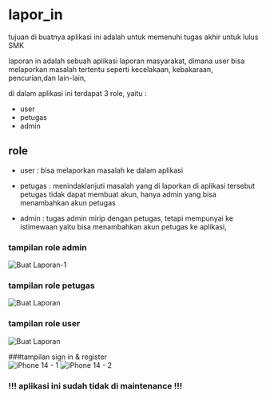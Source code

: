 # lapor_in
tujuan di buatnya aplikasi ini adalah untuk memenuhi tugas akhir untuk lulus SMK

laporan in adalah sebuah aplikasi laporan masyarakat, dimana user bisa melaporkan masalah tertentu seperti kecelakaan, kebakaraan, pencurian,dan lain-lain, 

di dalam aplikasi ini terdapat 3 role, yaitu :
- user
- petugas
- admin

## role
- user :
  bisa melaporkan masalah ke dalam aplikasi

- petugas : 
  menindaklanjuti masalah yang di laporkan di aplikasi tersebut
  petugas tidak dapat membuat akun, hanya admin yang bisa menambahkan akun petugas

- admin : 
  tugas admin mirip dengan petugas, tetapi mempunyai ke istimewaan yaitu bisa menambahkan akun petugas ke aplikasi,

### tampilan role admin <br>
![Buat Laporan-1](https://github.com/ALFIAN-code/laporin_flutterApp/assets/82469267/892217a7-b957-4ffa-9b4f-b4398d836c15)

### tampilan role petugas <br>
![Buat Laporan](https://github.com/ALFIAN-code/laporin_flutterApp/assets/82469267/19937b91-cf0f-49f8-9261-6f6d3456362d)

### tampilan role user <br>
![Buat Laporan](https://github.com/ALFIAN-code/laporin_flutterApp/assets/82469267/6603181a-9bde-4d54-89f9-b61952d6000f)

###tampilan sign in & register <br>
![iPhone 14 - 1](https://github.com/ALFIAN-code/laporin_flutterApp/assets/82469267/03150b53-a136-415c-b84c-2097243fec4a)
![iPhone 14 - 2](https://github.com/ALFIAN-code/laporin_flutterApp/assets/82469267/09fe8346-5e4b-4e73-8d97-d7ac78f0d4db)



### !!! aplikasi ini sudah tidak di maintenance !!!


